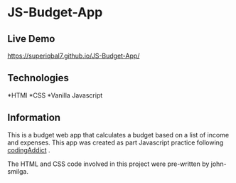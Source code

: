 # JS-Budget-App

## Live Demo
https://superiqbal7.github.io/JS-Budget-App/

## Technologies
  *HTMl
  *CSS
  *Vanilla Javascript
  
## Information
This is a budget web app that calculates a budget based on a list of income and expenses. This app was created as part Javascript practice following [codingAddict](https://www.youtube.com/codingaddict) . 

The HTML and CSS code involved in this project were pre-written by john-smilga.
